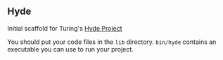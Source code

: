 ## Hyde

Initial scaffold for Turing's [Hyde Project](https://github.com/turingschool/curriculum/blob/master/source/projects/hyde/index.markdown)

You should put your code files in the `lib` directory. `bin/hyde` contains an executable you
can use to run your project.
